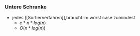 ### Untere Schranke
+ jedes [[Sortierverfahren]],braucht im worst case zumindest
	+ $c*n*log(n)$
	+ $O(n*log(n))$